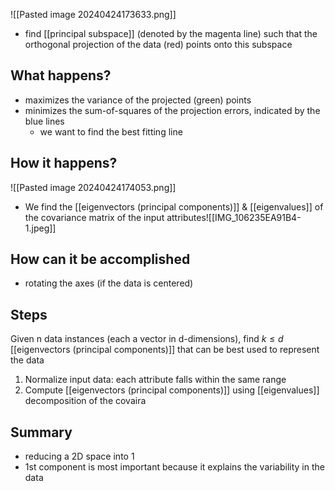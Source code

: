 ![[Pasted image 20240424173633.png]]
- find [[principal subspace]] (denoted by the magenta line) such that the orthogonal projection of the data (red) points onto this subspace
## What happens?
- maximizes the variance of the projected (green) points
- minimizes the sum-of-squares of the projection errors, indicated by the blue lines
	- we want to find the best fitting line
## How it happens?
![[Pasted image 20240424174053.png]]
- We find the [[eigenvectors (principal components)]] & [[eigenvalues]] of the covariance matrix of the input attributes![[IMG_106235EA91B4-1.jpeg]]
## How can it be accomplished
- rotating the axes (if the data is centered)
## Steps
Given n data instances (each a vector in d-dimensions), find $k \le d$ [[eigenvectors (principal components)]] that can be best used to represent the data
1. Normalize input data: each attribute falls within the same range
2. Compute [[eigenvectors (principal components)]] using [[eigenvalues]] decomposition of the covaira
## Summary
- reducing a 2D space into 1
- 1st component is most important because it explains the variability in the data